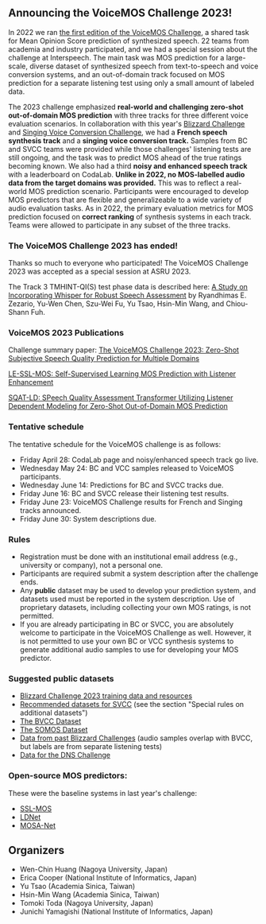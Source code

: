 ## Announcing the VoiceMOS Challenge 2023!

In 2022 we ran [the first edition of the VoiceMOS Challenge](https://voicemos-challenge-2022.github.io), a shared task for Mean Opinion Score prediction of synthesized speech.  22 teams from academia and industry participated, and we had a special session about the challenge at Interspeech.  The main task was MOS prediction for a large-scale, diverse dataset of synthesized speech from text-to-speech and voice conversion systems, and an out-of-domain track focused on MOS prediction for a separate listening test using only a small amount of labeled data.

The 2023 challenge emphasized **real-world and challenging zero-shot out-of-domain MOS prediction** with three tracks for three different voice evaluation scenarios.  In collaboration with this year's [Blizzard Challenge](https://www.synsig.org/index.php/Blizzard_Challenge_2023) and [Singing Voice Conversion Challenge](http://www.vc-challenge.org), we had a **French speech synthesis track** and a **singing voice conversion track.**  Samples from BC and SVCC teams were provided while those challenges' listening tests are still ongoing, and the task was to predict MOS ahead of the true ratings becoming known.  We also had a third **noisy and enhanced speech track** with a leaderboard on CodaLab.  **Unlike in 2022, no MOS-labelled audio data from the target domains was provided.**  This was to reflect a real-world MOS prediction scenario.  Participants were encouraged to develop MOS predictors that are flexible and generalizeable to a wide variety of audio evaluation tasks.  As in 2022, the primary evaluation metrics for MOS prediction focused on **correct ranking** of synthesis systems in each track.  Teams were allowed to participate in any subset of the three tracks.

### The VoiceMOS Challenge 2023 has ended!

Thanks so much to everyone who participated!  The VoiceMOS Challenge 2023 was accepted as a special session at ASRU 2023.

The Track 3 TMHINT-QI(S) test phase data is described here: [A Study on Incorporating Whisper for Robust Speech Assessment](https://arxiv.org/pdf/2309.12766.pdf) by Ryandhimas E. Zezario, Yu-Wen Chen, Szu-Wei Fu, Yu Tsao, Hsin-Min Wang, and Chiou-Shann Fuh.

<!-- More challenge-related publications to be added shortly! -->

### VoiceMOS 2023 Publications

Challenge summary paper: [The VoiceMOS Challenge 2023: Zero-Shot Subjective Speech Quality Prediction for Multiple Domains](https://doi.org/10.1109/ASRU57964.2023.10389763)

[LE-SSL-MOS: Self-Supervised Learning MOS Prediction with Listener Enhancement](https://doi.org/10.1109/ASRU57964.2023.10389788)

[SQAT-LD: SPeech Quality Assessment Transformer Utilizing Listener Dependent Modeling for Zero-Shot Out-of-Domain MOS Prediction](https://doi.org/10.1109/ASRU57964.2023.10389681)



<!-- ### Participate

If you are interested in participating in the challenge, please fill out [this Google form](https://forms.gle/kcLc69Wa4Q97rSNq7).  Same as last year's challenge, there is no fee to participate.  **Please note that this year, we require an institutional email address (e.g., university or company) for team registration.** -->

### Tentative schedule

The tentative schedule for the VoiceMOS challenge is as follows:

* Friday April 28: CodaLab page and noisy/enhanced speech track go live.
* Wednesday May 24: BC and VCC samples released to VoiceMOS participants.
* Wednesday June 14: Predictions for BC and SVCC tracks due.
* Friday June 16: BC and SVCC release their listening test results.
* Friday June 23: VoiceMOS Challenge results for French and Singing tracks announced.
* Friday June 30: System descriptions due.

### Rules

* Registration must be done with an institutional email address (e.g., university or company), not a personal one.
* Participants are required submit a system description after the challenge ends.
* Any **public** dataset may be used to develop your prediction system, and datasets used must be reported in the system description.  Use of proprietary datasets, including collecting your own MOS ratings, is not permitted.
* If you are already participating in BC or SVCC, you are absolutely welcome to participate in the VoiceMOS Challenge as well.  However, it is not permitted to use your own BC or VCC synthesis systems to generate additional audio samples to use for developing your MOS predictor.

### Suggested public datasets

* [Blizzard Challenge 2023 training data and resources](https://zenodo.org/record/7560290#.ZCoqES8Rr0p)
* [Recommended datasets for SVCC](http://vc-challenge.org/rules.html)  (see the section "Special rules on additional datasets")
* [The BVCC Dataset](https://zenodo.org/record/6572573#.ZCorDy8Rr0o)
* [The SOMOS Dataset](https://zenodo.org/record/7119400#.ZCorKy8Rr0o)
* [Data from past Blizzard Challenges](https://www.cstr.ed.ac.uk/projects/blizzard/data.html)  (audio samples overlap with BVCC, but labels are from separate listening tests)
* [Data for the DNS Challenge](https://github.com/microsoft/DNS-Challenge/)

### Open-source MOS predictors:

These were the baseline systems in last year's challenge:
* [SSL-MOS](https://github.com/nii-yamagishilab/mos-finetune-ssl)
* [LDNet](https://github.com/unilight/LDNet)
* [MOSA-Net](https://github.com/dhimasryan/MOSA-Net-Cross-Domain)

<!-- ### Publication opportunities

We are happy to announce that this year's challenge has been accepted as a Challenge Special Session at ASRU 2023!
-->

## Organizers

* Wen-Chin Huang (Nagoya University, Japan)
* Erica Cooper (National Institute of Informatics, Japan)
* Yu Tsao (Academia Sinica, Taiwan)
* Hsin-Min Wang (Academia Sinica, Taiwan)
* Tomoki Toda (Nagoya University, Japan)
* Junichi Yamagishi (National Institute of Informatics, Japan)

